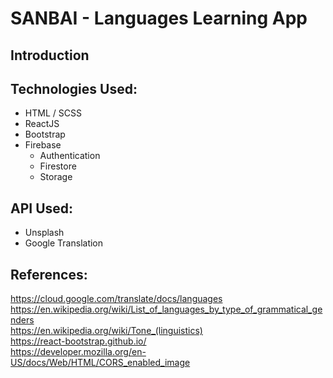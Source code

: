 # SANBAI - Languages Learning App

## Introduction

## Technologies Used:
* HTML / SCSS
* ReactJS
* Bootstrap
* Firebase
    * Authentication
    * Firestore
    * Storage

## API Used:
* Unsplash
* Google Translation

## References:
https://cloud.google.com/translate/docs/languages  
https://en.wikipedia.org/wiki/List_of_languages_by_type_of_grammatical_genders  
https://en.wikipedia.org/wiki/Tone_(linguistics)  
https://react-bootstrap.github.io/  
https://developer.mozilla.org/en-US/docs/Web/HTML/CORS_enabled_image